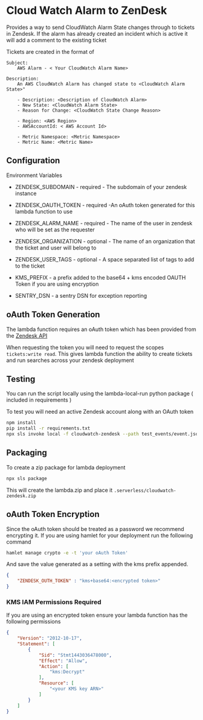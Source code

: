 # Cloud Watch Alarm to ZenDesk

Provides a way to send CloudWatch Alarm State changes through to tickets in Zendesk.
If the alarm has already created an incident which is active it will add a comment to the existing ticket

Tickets are created in the format of

```plaintext
Subject:
    AWS Alarm - < Your CloudWatch Alarm Name>

Description:
    An AWS CloudWatch Alarm has changed state to <CloudWatch Alarm State>"

    - Description: <Description of CloudWatch Alarm>
    - New State: <CloudWatch Alarm State>
    - Reason for Change: <CloudWatch State Change Reason>

    - Region: <AWS Region>
    - AWSAccountId: < AWS Account Id>

    - Metric Namespace: <Metric Namespace>
    - Metric Name: <Metric Name>
```

## Configuration

Environment Variables

* ZENDESK_SUBDOMAIN - required - The subdomain of your zendesk instance
* ZENDESK_OAUTH_TOKEN - required -An oAuth token generated for this lambda function to use
* ZENDESK_ALARM_NAME - required - The name of the user in zendesk who will be set as the requester
* ZENDESK_ORGANIZATION - optional - The name of an organization that the ticket and user will belong to
* ZENDESK_USER_TAGS - optional - A space separated list of tags to add to the ticket

* KMS_PREFIX - a prefix added to the base64 + kms encoded OAUTH Token if you are using encryption
* SENTRY_DSN - a sentry DSN for exception reporting

## oAuth Token Generation

The lambda function requires an oAuth token which has been provided from the [Zendesk API](https://developer.zendesk.com/documentation/ticketing/working-with-oauth/creating-and-using-oauth-tokens-with-the-api/
)

When requesting the token you will need to request the scopes `tickets:write read`. This gives lambda function the ability to create tickets and run searches across your zendesk deployment

## Testing

You can run the script locally using the lambda-local-run python package ( included in requirements )

To test you will need an active Zendesk account along with an OAuth token

```bash
npm install
pip install -r requirements.txt
npx sls invoke local -f cloudwatch-zendesk --path test_events/event.json --env ZENDESK_SUBDOMAIN=<SubDomain> --env ZENDESK_OAUTH_TOKEN=<OAuth Token> --env ZENDESK_ALARM_NAME=<Test User Name>  --env ZENDESK_ORGANISATION=<Organization Name>
```

## Packaging

To create a zip package for lambda deployment

```bash
npx sls package
```

This will create the lambda.zip and place it `.serverless/cloudwatch-zendesk.zip`

## oAuth Token Encryption

Since the oAuth token should be treated as a password we recommend encrypting it. If you are using hamlet for your deployment run the following command

```bash
hamlet manage crypto -e -t 'your oAuth Token'
```

And save the value generated as a setting with the kms prefix appended.

```json
{
    "ZENDESK_OUTH_TOKEN" : "kms+base64:<encrypted token>"
}
```

### KMS IAM Permissions Required

If you are using an encrypted token ensure your lambda function has the following permissions

```json
{
    "Version": "2012-10-17",
    "Statement": [
        {
            "Sid": "Stmt1443036478000",
            "Effect": "Allow",
            "Action": [
                "kms:Decrypt"
            ],
            "Resource": [
                "<your KMS key ARN>"
            ]
        }
    ]
}
```
